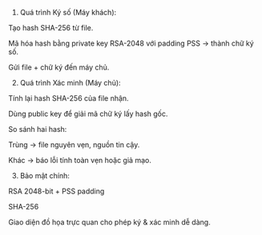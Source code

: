 1. Quá trình Ký số (Máy khách):

Tạo hash SHA-256 từ file.

Mã hóa hash bằng private key RSA-2048 với padding PSS → thành chữ ký số.

Gửi file + chữ ký đến máy chủ.

2. Quá trình Xác minh (Máy chủ):

Tính lại hash SHA-256 của file nhận.

Dùng public key để giải mã chữ ký lấy hash gốc.

So sánh hai hash:

Trùng → file nguyên vẹn, nguồn tin cậy.

Khác → báo lỗi tính toàn vẹn hoặc giả mạo.

3. Bảo mật chính:

RSA 2048-bit + PSS padding

SHA-256

Giao diện đồ họa trực quan cho phép ký & xác minh dễ dàng.